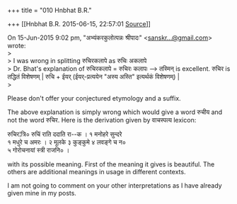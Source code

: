 +++
title = "010 Hnbhat B.R."

+++
[[Hnbhat B.R.	2015-06-15, 22:57:01 [Source](https://groups.google.com/g/samskrita/c/qpaWv_e0FIM)]]



  
On 15-Jun-2015 9:02 pm, "अभ्यंकरकुलोत्पन्नः श्रीपादः" \<[sanskr...@gmail.com]()\> wrote:  
\>  
\> I was wrong in splitting रुचिरकलापे as रुचिः अकलापे  
\> Dr. Bhat's explanation of रुचिरकलापे = रुचिरः कलापः --> तस्मिन् is excellent. रुचिर is तद्धितं विशेषणम् \| रुचि + ईयर् (ईयर्-प्रत्ययेन "अस्य अस्ति" इत्यर्थकं विशेषणम्) \|  
\>  

Please don't offer your conjectured etymology and a suffix.

The above explanation is simply wrong which would give a word रुचीय and not the word रुचिर. Here is the derivation given by वाचस्पत्य lexicon:

रुचिर¦त्रि० रुचिं राति ददाति रा--क । १ मनोहरे सुन्दरे  
१ मधुरे च अमरः । २ मूलके ३ कुङ्कुमे ४ लवङ्गे च न०  
५ गोरोचनायां स्त्री राजनि० ।

with its possible meaning. First of the meaning it gives is beautiful. The others are additional meanings in usage in different contexts.

I am not going to comment on your other interpretations as I have already given mine in my posts.

